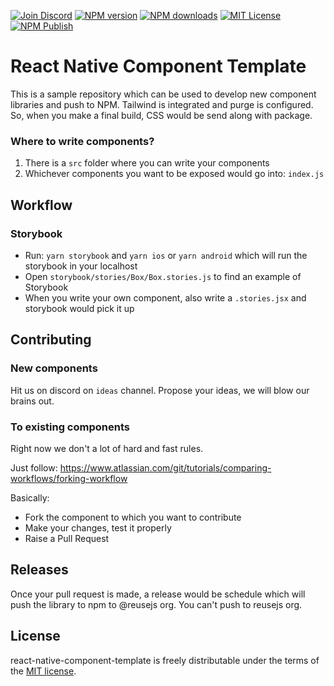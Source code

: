 [![Join Discord][join-discord-image]][join-discord-url]
[![NPM version][npm-version-image]][npm-url]
[![NPM downloads][npm-downloads-image]][npm-downloads-url]
[![MIT License][license-image]][license-url]
[![NPM Publish][npm-publish-action-image]][npm-publish-action-url]

# React Native Component Template

This is a sample repository which can be used to develop new component libraries and push to NPM. Tailwind is integrated and purge is configured. So, when you make a final build, CSS would be send along with package.

### Where to write components?

1. There is a `src` folder where you can write your components
2. Whichever components you want to be exposed would go into: `index.js`

## Workflow

### Storybook

- Run: `yarn storybook` and `yarn ios` or `yarn android` which will run the storybook in your localhost
- Open `storybook/stories/Box/Box.stories.js` to find an example of Storybook
- When you write your own component, also write a `.stories.jsx` and storybook would pick it up

## Contributing

### New components

Hit us on discord on `ideas` channel. Propose your ideas, we will blow our brains out.

### To existing components

Right now we don't a lot of hard and fast rules. 

Just follow: https://www.atlassian.com/git/tutorials/comparing-workflows/forking-workflow

Basically:

- Fork the component to which you want to contribute
- Make your changes, test it properly
- Raise a Pull Request

## Releases

Once your pull request is made, a release would be schedule which will push the library to npm to @reusejs org. You can't push to reusejs org.
 
## License

react-native-component-template is freely distributable under the terms of the [MIT license][license-url].

[license-image]: https://img.shields.io/badge/license-MIT-blue.svg?style=flat
[license-url]: LICENSE

[npm-url]: https://npmjs.org/package/@reusejs/react-native-component-template
[npm-version-image]: https://img.shields.io/npm/v/@reusejs/react-native-component-template.svg?style=flat

[npm-downloads-image]: https://img.shields.io/npm/dm/@reusejs/react-native-component-template.svg?style=flat
[npm-downloads-url]: https://npmcharts.com/compare/@reusejs/react-native-component-template?minimal=true

<!-- [view-storybook-image]: https://img.shields.io/badge/View-Storybook-F59E0B.svg
[view-storybook-url]: https://master--617258d6729860003a3d6e10.chromatic.com -->

[join-discord-image]: https://img.shields.io/badge/Join-Discord-7389D8.svg
[join-discord-url]: https://discord.gg/VUa9SHvvDb

<!-- [storybook-action-image]: https://github.com/reusejs/react-native-component-template/actions/workflows/chromatic.yml/badge.svg
[storybook-action-url]: https://github.com/reusejs/react-native-component-template/actions/workflows/chromatic.yml -->

[npm-publish-action-image]: https://github.com/reusejs/react-native-component-template/actions/workflows/publish.yml/badge.svg
[npm-publish-action-url]: https://github.com/reusejs/react-native-component-template/actions/workflows/publish.yml